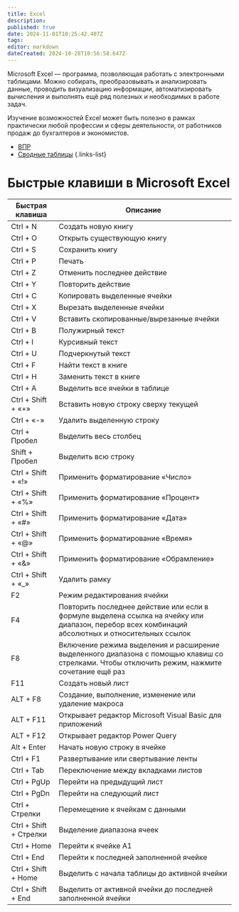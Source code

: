 ```yaml
---
title: Excel
description: 
published: true
date: 2024-11-01T10:25:42.407Z
tags: 
editor: markdown
dateCreated: 2024-10-28T10:56:58.647Z
---
```


Microsoft Excel — программа, позволяющая работать с электронными таблицами. Можно собирать, преобразовывать и анализировать данные, проводить визуализацию информации, автоматизировать вычисления и выполнять ещё ряд полезных и необходимых в работе задач.

Изучение возможностей Excel может быть полезно в рамках практически любой профессии и сферы деятельности, от работников продаж до бухгалтеров и экономистов.

- [ВПР](/ИТ/Excel/ВПР)
- [Сводные таблицы](/ИТ/Excel/Сводные_таблицы)
{.links-list}

# Быстрые клавиши в Microsoft Excel
| Быстрая клавиша 				| Описание 																			|
| ----------------------- | --------------------------------------------- |
|	Ctrl + N								|	Создать новую книгу														|
|	Ctrl + O								|	Открыть существующую книгу										|
|	Ctrl + S								|	Сохранить книгу																|
|	Ctrl + P								|	Печать																				|
|	Ctrl + Z								|	Отменить последнее действие										|
|	Ctrl + Y								|	Повторить действие														|
|	Ctrl + C								|	Копировать выделенные ячейки									|
|	Ctrl + X								|	Вырезать выделенные ячейки										|
|	Ctrl + V								|	Вставить скопированные/вырезанные ячейки			|
|	Ctrl + B								|	Полужирный текст															|
|	Ctrl + I								|	Курсивный текст																|
|	Ctrl + U								|	Подчеркнутый текст														|
|	Ctrl + F								|	Найти текст в книге														|
|	Ctrl + H								|	Заменить текст в книге												|
|	Ctrl + A								|	Выделить все ячейки в таблице									|
|	Ctrl + Shift + «+»			|	Вставить новую строку сверху текущей					|
|	Ctrl + «-»							|	Удалить выделенную строку											|
|	Ctrl + Пробел						|	Выделить весь столбец													|
|	Shift + Пробел					|	Выделить всю строку														|
|	Ctrl + Shift + «!»			|	Применить форматирование «Число»							|
|	Ctrl + Shift + «%»			|	Применить форматирование «Процент»						|
|	Ctrl + Shift + «#»			|	Применить форматирование «Дата»								|
|	Ctrl + Shift + «@»			|	Применить форматирование «Время»							|
|	Ctrl + Shift + «&»			|	Применить форматирование «Обрамление»					|
|	Ctrl + Shift + «\_»			|	Удалить рамку																	|
|	F2											|	Режим редактирования ячейки										|
|	F4											|	Повторить последнее действие или если в формуле выделена ссылка на ячейку или диапазон, перебор всех комбинаций абсолютных и относительных ссылок	|
|	F8											|	Включение режима выделения и расширение выделенного диапазона с помощью клавиш со стрелками. Чтобы отключить режим, нажмите сочетание ещё раз	|
|	F11											|	Создать новый лист														|
| ALT + F8								|	Создание, выполнение, изменение или удаление макроса	|
| ALT + F11								|	Открывает редактор Microsoft Visual Basic для приложений	|
| ALT + F12								|	Открывает редактор Power Query								|
|	Alt + Enter							|	Начать новую строку в ячейке									|
| Ctrl + F1								|	Развертывание или свертывание ленты						|
|	Ctrl + Tab							|	Переключение между вкладками листов						|
|	Ctrl + PgUp							|	Перейти на предыдущий лист										|
|	Ctrl + PgDn							|	Перейти на следующий лист											|
|	Ctrl + Стрелки					|	Перемещение к ячейкам с данными								|
|	Ctrl + Shift + Стрелки	|	Выделение диапазона ячеек											|
|	Ctrl + Home							|	Перейти к ячейке A1														|
|	Ctrl + End							|	Перейти к последней заполненной ячейке				|
|	Ctrl + Shift + Home			|	Выделить с начала таблицы до активной ячейки	|
|	Ctrl + Shift + End			|	Выделить от активной ячейки до последней заполненной ячейки	|